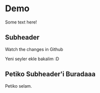# Demo

Some text here!

## Subheader 

Watch the changes in Github

Yeni seyler ekle bakalim :D 

## Petiko Subheader'i Buradaaa

Petiko selam. 